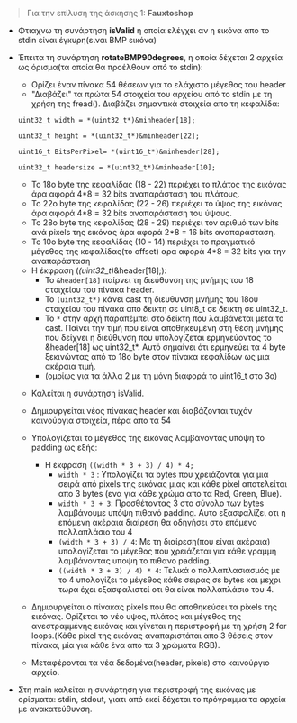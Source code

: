 > Για την επίλυση της άσκησης 1: **Fauxtoshop** 

* Φτιαχνω τη συνάρτηση **isValid** η οποία ελέγχει αν η εικόνα απο το stdin είναι έγκυρη(ειναι BMP εικόνα)

* Έπειτα τη συνάρτηση **rotateBMP90degrees**, η οποία δέχεται 2 αρχεία ως όρισμα(τα οποία θα προέλθουν από το stdin):
    * Ορίζει έναν πίνακα 54 θέσεων για το ελάχιστο μέγεθος του header
    * "Διαβάζει" τα πρώτα 54 στοιχεία του αρχείου από το stdin με τη χρήση της fread(). Διαβάζει σημαντικά στοιχεία απο τη κεφαλίδα:

    ```uint32_t width = *(uint32_t*)&minheader[18];```

    ```uint32_t height = *(uint32_t*)&minheader[22];```

    ```uint16_t BitsPerPixel= *(uint16_t*)&minheader[28];```

    ```uint32_t headersize = *(uint32_t*)&minheader[10];```


    * Το 18ο byte της κεφαλίδας (18 - 22) περιέχει το πλάτος της εικόνας άρα αφορά 4*8 = 32 bits αναπαράσταση του πλάτους.
    * Το 22ο byte της κεφαλίδας (22 - 26) περιέχει το ύψος της εικόνας άρα αφορά 4*8 = 32 bits αναπαράσταση του ύψους.
    * Το 28ο byte της κεφαλίδας (28 - 29) περιέχει τον αριθμό των bits ανά pixels της εικόνας άρα αφορά 2*8 = 16 bits αναπαράσταση.
    * Το 10ο byte της κεφαλίδας (10 - 14) περιέχει το πραγματικό μέγεθος της κεφαλίδας(το offset) αρα αφορά 4*8 = 32 bits για την αναπαράσταση 

    - Η έκφραση (*(uint32_t*)&header[18];):  
        * Το ```&header[18]```  παίρνει τη διεύθυνση της μνήμης του 18 στοιχείου του πίνακα header.
        * Το ```(uint32_t*)``` κάνει cast τη διευθυνση μνήμης του 18ου στοιχείου του πίνακα απο δεικτη σε uint8_t σε δεικτη σε uint32_t.
        * To ```*``` στην αρχή παραπέμπει στο δείκτη που λαμβάνεται μετα το cast. Παίνει την τιμή που είναι αποθηκευμένη στη θέση μνήμης που δείχνει η διεύθυνση που υπολογίζεται ερμηνεύοντας το &header[18] ως uint32_t*. Αυτό σημαίνει ότι ερμηνεύει τα 4 byte ξεκινώντας από το 18ο byte στον πίνακα κεφαλίδων ως μια ακέραια τιμή.
        * (ομοίως για τα άλλα 2 με τη μόνη διαφορά το uint16_t στο 3ο)

    * Καλείται η συνάρτηση isValid.
    * Δημιουργείται νέος πίνακας header και διαβάζονται τυχόν καινούργια στοιχεία, πέρα απο τα 54
    * Υπολογίζεται το μέγεθος της εικόνας λαμβάνοντας υπόψη το padding ως εξής: 

        * Η έκφραση ```((width * 3 + 3) / 4) * 4;``` 
            * ```width * 3``` : Υπολογίζει τα bytes που χρειάζονται για μια σειρά από pixels της εικόνας  μιας και κάθε pixel αποτελείται απο 3 bytes (ενα για κάθε χρώμα απο τα Red, Green, Blue).
            * ```width * 3 + 3```: Προσθέτοντας 3 στο σύνολο των bytes λαμβάνουμε υπόψη πιθανό padding. Αυτο εξασφαλίζει οτι η επόμενη ακέραια διαίρεση θα οδηγήσει στο επόμενο πολλαπλάσιο του 4
            * ```(width * 3 + 3) / 4```: Με τη διαίρεση(που είναι ακέραια) υπολογίζεται το μέγεθος που χρειάζεται για κάθε γραμμη λαμβάνοντας υποψη το πιθανο padding.
            * ```((width * 3 + 3) / 4) * 4```: Τελικά ο πολλαπλασιασμός με το 4 υπολογίζει το μέγεθος κάθε σειρας σε bytes και μεχρι τωρα έχει εξασφαλιστεί οτι θα είναι πολλαπλάσιο του 4.

    * Δημιουργείται ο πίνακας pixels που θα αποθηκεύσει τα pixels της εικόνας. Ορίζεται το νέο υψος, πλάτος και μέγεθος της ανεστραμμένης εικόνας και γίνεται η περιστροφή με τη χρήση 2 for loops.(Κάθε pixel της εικόνας αναπαριστάται απο 3 θέσεις στον πίνακα, μία για κάθε ένα απο τα 3 χρώματα RGB).
    * Mεταφέρονται τα νέα δεδομένα(header, pixels) στο καινούργιο αρχείο.

* Στη main καλείται η συνάρτηση για περιστροφή της εικόνας με ορίσματα: stdin, stdout, γιατι από εκεί δέχεται το πρόγραμμα τα αρχεία με ανακατεύθυνση.
